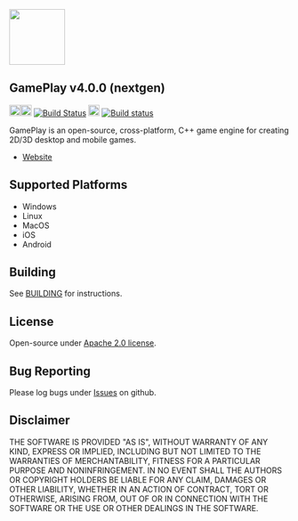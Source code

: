 <img src="https://raw.githubusercontent.com/gameplay3d/GamePlay/master/gameplay/res/icon.png" width=100/>

## GamePlay v4.0.0 (nextgen)

<img src="https://png.icons8.com/material/1600/mac-os.png" width=20 height=20><img src="https://png.icons8.com/metro/1600/linux.png" width=20 height=20> [![Build Status](https://travis-ci.org/seanpaultaylor/GamePlay.svg?branch=ci)](https://travis-ci.org/seanpaultaylor/GamePlay) <img src="https://png.icons8.com/material/1600/windows-logo.png" width=20 height=20> [![Build status](https://ci.appveyor.com/api/projects/status/e70fge2fklkhhy2p?svg=true)](https://ci.appveyor.com/project/seanpaultaylor/gameplay)

GamePlay is an open-source, cross-platform, C++ game engine for creating 2D/3D desktop and mobile games.

- [Website](http://www.gameplay3d.io/)

## Supported Platforms
- Windows
- Linux 
- MacOS
- iOS
- Android

## Building
See [BUILDING](https://github.com/gameplay3d/GamePlay/blob/nextgen/BUILDING.md) for instructions.

## License
Open-source under [Apache 2.0 license](http://www.tldrlegal.com/license/apache-license-2.0-%28apache-2.0%29).

## Bug Reporting
Please log bugs under [Issues](https://github.com/gameplay3d/GamePlay/issues) on github.

## Disclaimer
THE SOFTWARE IS PROVIDED "AS IS", WITHOUT WARRANTY OF ANY KIND, EXPRESS OR IMPLIED, 
INCLUDING BUT NOT LIMITED TO THE WARRANTIES OF MERCHANTABILITY, FITNESS FOR A 
PARTICULAR PURPOSE AND NONINFRINGEMENT. IN NO EVENT SHALL THE AUTHORS OR COPYRIGHT 
HOLDERS BE LIABLE FOR ANY CLAIM, DAMAGES OR OTHER LIABILITY, WHETHER IN AN ACTION OF CONTRACT, 
TORT OR OTHERWISE, ARISING FROM, OUT OF OR IN CONNECTION WITH THE SOFTWARE OR THE USE OR 
OTHER DEALINGS IN THE SOFTWARE.
